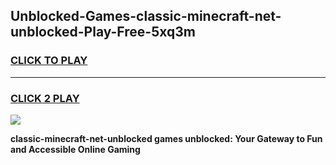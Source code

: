 
## Unblocked-Games-classic-minecraft-net-unblocked-Play-Free-5xq3m
<h3>
<a href="https://premium76.site?title=classic-minecraft-net-unblocked&ref=18A1">CLICK TO PLAY</a></h3>
<hr>

<h3>
<a href="https://premium76.site?title=classic-minecraft-net-unblocked&ref=18A1">CLICK 2 PLAY</a>
  
</h3>

<a href="https://premium76.site?title=classic-minecraft-net-unblocked&ref=18A1"><img src="https://clearcache.store/games.png"></a>


**classic-minecraft-net-unblocked games unblocked: Your Gateway to Fun and Accessible Online Gaming**
